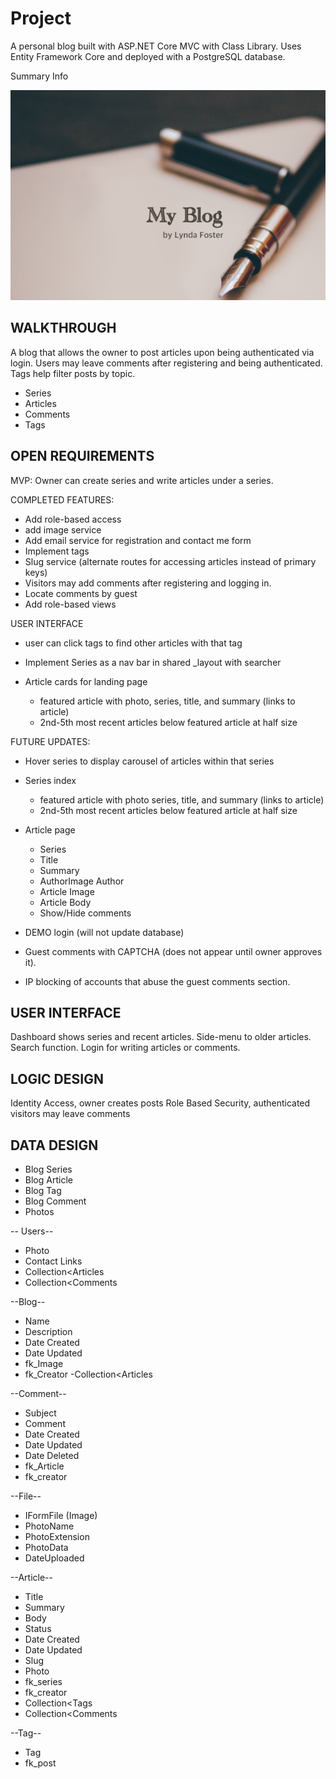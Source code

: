 # Project
A personal blog built with ASP.NET Core MVC with Class Library. Uses Entity Framework Core and deployed with a PostgreSQL database. 

Summary Info

![My App](./app.png)

## WALKTHROUGH
A blog that allows the owner to post articles upon being authenticated via login. Users may leave comments after registering and being authenticated. Tags help filter posts by topic. 

- Series
- Articles
- Comments
- Tags

## OPEN REQUIREMENTS

MVP:
Owner can create series and write articles under a series.

COMPLETED FEATURES:
- Add role-based access
- add image service
- Add email service for registration and contact me form
- Implement tags 
- Slug service (alternate routes for accessing articles instead of primary keys)
- Visitors may add comments after registering and logging in. 
- Locate comments by guest
- Add role-based views

USER INTERFACE
- user can click tags to find other articles with that tag
- Implement Series as a nav bar in shared _layout with searcher

- Article cards for landing page
	- featured article with photo, series, title, and summary (links to article)
	- 2nd-5th most recent articles below featured article at half size

FUTURE UPDATES:
- Hover series to display carousel of articles within that series

- Series index
	- featured article with photo series, title, and summary (links to article)
	- 2nd-5th most recent articles below featured article at half size

- Article page
	- Series
	- Title
	- Summary
	- AuthorImage Author
	- Article Image
	- Article Body
	- Show/Hide comments

- DEMO login (will not update database)
- Guest comments with CAPTCHA (does not appear until owner approves it). 
- IP blocking of accounts that abuse the guest comments section.

## USER INTERFACE
Dashboard shows series and recent articles. Side-menu to older articles. Search function. Login for writing articles or comments. 

## LOGIC DESIGN
Identity Access, owner creates posts
Role Based Security, authenticated visitors may leave comments


## DATA DESIGN
- Blog Series
- Blog Article
- Blog Tag
- Blog Comment
- Photos

-- Users--
- Photo
- Contact Links
- Collection<Articles
- Collection<Comments

--Blog--
- Name
- Description
- Date Created
- Date Updated
- fk_Image
- fk_Creator
-Collection<Articles

--Comment--
- Subject
- Comment
- Date Created
- Date Updated
- Date Deleted
- fk_Article
- fk_creator

--File--
- IFormFile (Image)
- PhotoName
- PhotoExtension
- PhotoData
- DateUploaded

--Article--
- Title
- Summary
- Body
- Status
- Date Created
- Date Updated
- Slug
- Photo
- fk_series
- fk_creator
- Collection<Tags
- Collection<Comments

--Tag--
- Tag
- fk_post


